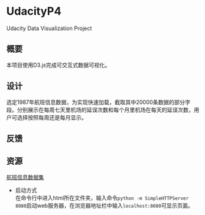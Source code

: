 # UdacityP4
Udacity Data Visualization Project

## 概要  
本项目使用D3.js完成可交互式数据可视化。
## 设计  
选定1987年航班信息数据，为实现快速加载，截取其中20000条数据的部分字段。分别展示在每周七天里机场的延误次数和每个月里机场在每天的延误次数，用户可选择按照每周还是每月显示。

## 反馈

## 资源
[航班信息数据集](http://stat-computing.org/dataexpo/2009/the-data.html)

- 启动方式  
在命令行中进入html所在文件夹，输入命令`python -m SimpleHTTPServer 8080`启动web服务器，在浏览器地址栏中输入`localhost:8080`可显示页面。
